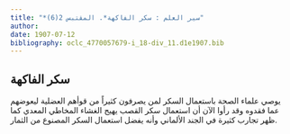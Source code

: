 ```yaml
---
title: "*سير العلم : سكر الفاكهة*. المقتبس 2(6)"
author: 
date: 1907-07-12
bibliography: oclc_4770057679-i_18-div_11.d1e1907.bib
---
```




##  سكر الفاكهة 


 يوصي علماء الصحة باستعمال السكر لمن يصرفون كثيراً من قوأهم العضلية ليعوضهم عما فقدوه وقد رأوا الآن أن استعمال سكر القصب يهيج الغشاء المخاطي المعدي كما ظهر تجارب كثيرة في الجند الألماني وأنه يفضل استعمال السكر المصنوع من الثمار. 

